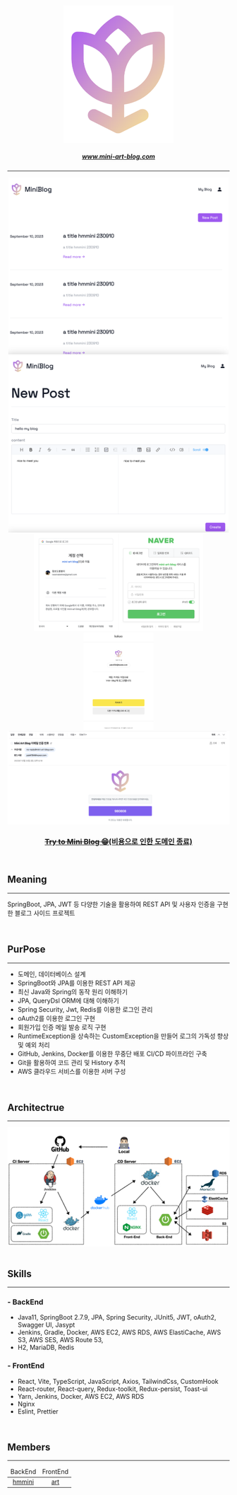 <div align="center">
    <a href="http://www.mini-art-blog.com/" target="_blank">
        <img src="src/main/resources/asset/img_logo.png" width="250px">
        <h5>www.mini-art-blog.com</h5>
    </a>
</div>

---

<div align="center">
    <img src="src/main/resources/asset/img2.png" width="500px" height="400px">
    <img src="src/main/resources/asset/img1.png" width="500px" height="400px">
    <br/>
    <img src="src/main/resources/asset/구글_로그인.png" height="220px">
    <img src="src/main/resources/asset/네이버_로그인.png" height="220px">
    <img src="src/main/resources/asset/카카오_로그인.png" height="220px">
    <br/>
    <img src="src/main/resources/asset/인증메일.png" width="600px">
    <h3><a href="http://www.mini-art-blog.com/"><del>Try to Mini Blog 😁</del>(비용으로 인한 도메인 종료)</a></h3>
</div>

<br/>

## Meaning

---

SpringBoot, JPA, JWT 등 다양한 기술을 활용하여 REST API 및 사용자 인증을 구현한 블로그 사이드 프로젝트

<br/>

## PurPose

---

- 도메인, 데이터베이스 설계
- SpringBoot와 JPA를 이용한 REST API 제공
- 최신 Java와 Spring의 동작 원리 이해하기
- JPA, QueryDsl ORM에 대해 이해하기
- Spring Security, Jwt, Redis를 이용한 로그인 관리
- oAuth2를 이용한 로그인 구현
- 회원가입 인증 메일 발송 로직 구현
- RuntimeException을 상속하는 CustomException을 만들어 로그의 가독성 향상 및 예외 처리
- GitHub, Jenkins, Docker를 이용한 무중단 배포 CI/CD 파이프라인 구축
- Git을 활용하여 코드 관리 및 History 추적
- AWS 클라우드 서비스를 이용한 서버 구성

<br/>

## Architectrue

---


<div style="text-align: center;">
    <img src="src/main/resources/asset/mini-art-blog-diagram-02.jpeg">
</div>

<br/>

## Skills

---

### - BackEnd


- Java11, SpringBoot 2.7.9, JPA, Spring Security, JUnit5, JWT, oAuth2, Swagger UI, Jasypt
- Jenkins, Gradle, Docker, AWS EC2, AWS RDS, AWS ElastiCache, AWS S3, AWS SES, AWS Route 53,
- H2, MariaDB, Redis

### - FrontEnd


- React, Vite, TypeScript, JavaScript, Axios, TailwindCss, CustomHook
- React-router, React-query, Redux-toolkit, Redux-persist, Toast-ui
- Yarn, Jenkins, Docker, AWS EC2, AWS RDS
- Nginx
- Eslint, Prettier

<br/>

## Members

---


<div>
    <table style="text-align: center">
        <thead style="margin: 10px">
            <td>BackEnd</td>
            <td>FrontEnd</td>
        </thead>
        <tbody>
            <td><a href="https://github.com/pak0426">hmmini</a></td>
            <td><a href="https://github.com/art11010">art</a></td>
        </tbody>
    </table>
</div>
